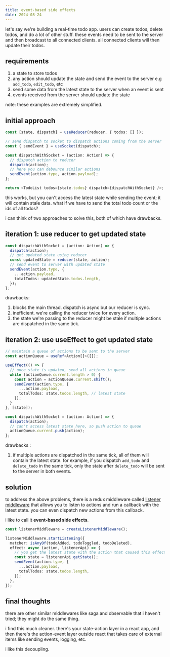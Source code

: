 ```yaml
---
title: event-based side effects
date: 2024-08-24
---
```


let's say we're building a real-time todo app. users can create todos, delete todos, and do a lot of other stuff. these events need to be sent to the server and then broadcast to all connected clients. all connected clients will then update their todos.

## requirements

1. a state to store todos
2. any action should update the state and send the event to the server e.g `add_todo`, `edit_todo`, etc
3. send some data from the latest state to the server when an event is sent
4. events received from the server should update the state

note: these examples are extremely simplified.

## initial approach

```typescript
const [state, dispatch] = useReducer(reducer, { todos: [] });

// send dispatch to socket to dispatch actions coming from the server
const { sendEvent } = useSocket(dispatch);

const dispatchWithSocket = (action: Action) => {
  // dispatch action to reducer
  dispatch(action);
  // here you can debounce similar actions
  sendEvent(action.type, action.payload);
};

return <TodoList todos={state.todos} dispatch={dispatchWithSocket} />;
```

this works, but you can't access the latest state while sending the event; it will contain stale data.
what if we have to send the total todo count or the ids of all todos?

i can think of two approaches to solve this, both of which have drawbacks.

## iteration 1: use reducer to get updated state

```typescript
const dispatchWithSocket = (action: Action) => {
  dispatch(action);
  // get updated state using reducer
  const updatedState = reducer(state, action);
  // send event to server with updated state
  sendEvent(action.type, {
    ...action.payload,
    totalTodos: updatedState.todos.length,
  });
};
```

drawbacks:

1. blocks the main thread. dispatch is async but our reducer is sync.
2. inefficient. we're calling the reducer twice for every action.
3. the state we're passing to the reducer might be stale if multiple actions are dispatched in the same tick.

## iteration 2: use useEffect to get updated state

```typescript
// maintain a queue of actions to be sent to the server
const actionQueue = useRef<Action[]>([]);

useEffect(() => {
  // once state is updated, send all actions in queue
  while (actionQueue.current.length > 0) {
    const action = actionQueue.current.shift();
    sendEvent(action.type, {
      ...action.payload,
      totalTodos: state.todos.length, // latest state
    });
  }
}, [state]);

const dispatchWithSocket = (action: Action) => {
  dispatch(action);
  // can't access latest state here, so push action to queue
  actionQueue.current.push(action);
};
```

drawbacks :

1. if multiple actions are dispatched in the same tick, all of them will contain the latest state. for example, if you dispatch `add_todo` and `delete_todo` in the same tick, only the state after `delete_todo` will be sent to the server in both events.

## solution

to address the above problems, there is a redux middleware called [listener middleware](https://redux-toolkit.js.org/api/createListenerMiddleware) that allows you to listen to actions and run a callback with the latest state. you can even dispatch new actions from this callback.

i like to call it **event-based side effects**.

```typescript
const listenerMiddleware = createListenerMiddleware();

listenerMiddleware.startListening({
  matcher: isAnyOf(todoAdded, todoToggled, todoDeleted),
  effect: async (action, listenerApi) => {
    // you get the latest state with the action that caused this effect
    const state = listenerApi.getState();
    sendEvent(action.type, {
      ...action.payload,
      totalTodos: state.todos.length,
    });
  },
});
```

## final thoughts

there are other similar middlewares like saga and observable that i haven't tried; they might do the same thing.

i find this much cleaner. there's your state-action layer in a react app, and then there's the action-event layer outside react that takes care of external items like sending events, logging, etc.

i like this decoupling.

